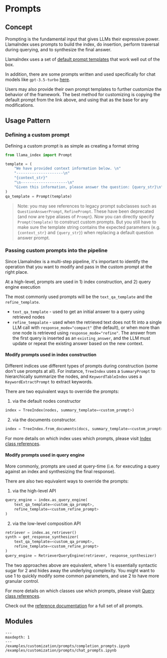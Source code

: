 # Prompts

## Concept

Prompting is the fundamental input that gives LLMs their expressive power. LlamaIndex uses prompts to build the index, do insertion, 
perform traversal during querying, and to synthesize the final answer.

LlamaIndex uses a set of [default prompt templates](https://github.com/jerryjliu/llama_index/blob/main/llama_index/prompts/default_prompts.py) that work well out of the box.

In addition, there are some prompts written and used specifically for chat models like `gpt-3.5-turbo` [here](https://github.com/jerryjliu/llama_index/blob/main/llama_index/prompts/chat_prompts.py).

Users may also provide their own prompt templates to further customize the behavior of the framework. The best method for customizing is copying the default prompt from the link above, and using that as the base for any modifications.

## Usage Pattern

### Defining a custom prompt

Defining a custom prompt is as simple as creating a format string

```python
from llama_index import Prompt

template = (
    "We have provided context information below. \n"
    "---------------------\n"
    "{context_str}"
    "\n---------------------\n"
    "Given this information, please answer the question: {query_str}\n"
)
qa_template = Prompt(template)
```

> Note: you may see references to legacy prompt subclasses such as `QuestionAnswerPrompt`, `RefinePrompt`. These have been deprecated (and now are type aliases of `Prompt`). Now you can directly specify `Prompt(template)` to construct custom prompts. But you still have to make sure the template string contains the expected parameters (e.g. `{context_str}` and `{query_str}`) when replacing a default question answer prompt.

### Passing custom prompts into the pipeline

Since LlamaIndex is a multi-step pipeline, it's important to identify the operation that you want to modify and pass in the custom prompt at the right place.

At a high-level, prompts are used in 1) index construction, and 2) query engine execution

The most commonly used prompts will be the `text_qa_template` and the `refine_template`. 

- `text_qa_template` - used to get an initial answer to a query using retrieved nodes
- `refine_tempalate` - used when the retrieved text does not fit into a single LLM call with `response_mode="compact"` (the default), or when more than one node is retrieved using `response_mode="refine"`. The answer from the first query is inserted as an `existing_answer`, and the LLM must update or repeat the existing answer based on the new context.

#### Modify prompts used in index construction
Different indices use different types of prompts during construction (some don't use prompts at all). 
For instance, `TreeIndex` uses a `SummaryPrompt` to hierarchically
summarize the nodes, and `KeywordTableIndex` uses a `KeywordExtractPrompt` to extract keywords.

There are two equivalent ways to override the prompts:

1. via the default nodes constructor 

```python
index = TreeIndex(nodes, summary_template=<custom_prompt>)
```
2. via the documents constructor.

```python
index = TreeIndex.from_documents(docs, summary_template=<custom_prompt>)
```

For more details on which index uses which prompts, please visit
[Index class references](/api_reference/indices.rst).

#### Modify prompts used in query engine
More commonly, prompts are used at query-time (i.e. for executing a query against an index and synthesizing the final response). 

There are also two equivalent ways to override the prompts:

1. via the high-level API
```python
query_engine = index.as_query_engine(
    text_qa_template=<custom_qa_prompt>,
    refine_template=<custom_refine_prompt>
)
```
2. via the low-level composition API

```python
retriever = index.as_retriever()
synth = get_response_synthesizer(
    text_qa_template=<custom_qa_prompt>,
    refine_template=<custom_refine_prompt>
)
query_engine = RetrieverQueryEngine(retriever, response_synthesizer)
```

The two approaches above are equivalent, where 1 is essentially syntactic sugar for 2 and hides away the underlying complexity. You might want to use 1 to quickly modify some common parameters, and use 2 to have more granular control.


For more details on which classes use which prompts, please visit
[Query class references](/api_reference/query.rst).

Check out the [reference documentation](/api_reference/prompts.rst) for a full set of all prompts.

## Modules

```{toctree}
---
maxdepth: 1
---
/examples/customization/prompts/completion_prompts.ipynb
/examples/customization/prompts/chat_prompts.ipynb
```